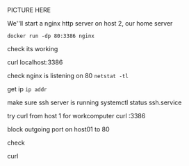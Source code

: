 PICTURE HERE

We''ll start a nginx http server on host 2, our home server

`docker run -dp 80:3386 nginx`

check its working

curl localhost:3386

check nginx is listening on 80
`netstat -tl`

get ip
`ip addr`

make sure ssh server is running
systemctl status ssh.service

try curl from host 1  for workcomputer
curl <IP>:3386

block outgoing port on host01 to 80

check

curl <IP>